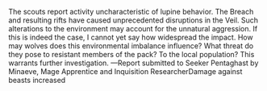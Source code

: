 The scouts report activity uncharacteristic of lupine behavior.
The Breach and resulting rifts have caused unprecedented disruptions in the Veil. Such alterations to the environment may account for the unnatural aggression. If this is indeed the case, I cannot yet say how widespread the impact. How may wolves does this environmental imbalance influence? What threat do they pose to resistant members of the pack? To the local population?
This warrants further investigation.
—Report submitted to Seeker Pentaghast by Minaeve, Mage Apprentice and Inquisition ResearcherDamage against beasts increased
